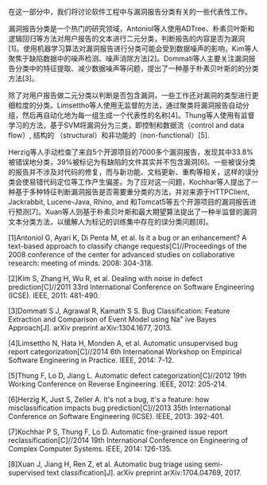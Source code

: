 在这一部分中，我们将讨论软件工程中与漏洞报告分类有关的一些代表性工作。

漏洞报告分类是一个热门的研究领域，Antoniol等人使用ADTree、朴素贝叶斯和逻辑回归等方法对用户报告的文本进行二元分类，判断报告的内容是否为漏洞[1]。使用机器学习算法对漏洞报告进行分类可能会受到数据噪声的影响，Kim等人聚焦于缺陷数据中的噪声检测、噪声消除方法[2]。Dommati等人主要关注漏洞报告分类中的特征提取、减少数据噪声等问题，提出了一种基于朴素贝叶斯的的分类方法[3]。

除了对用户报告做二元分类以判断是否包含漏洞，一些工作还对漏洞的类型进行更细粒度的分类。Limsettho等人使用无监督的方法，通过聚类将漏洞报告自动分组，然后再自动化地为每一组生成一个代表性的名称[4]。Thung等人使用有监督学习的方法，基于SVM将漏洞分为三类，即控制和数据流（control and data flow）, 结构的 （structural）和非功能的（non-functional）[5].

Herzig等人手动检查了来自5个开源项目的7000多个漏洞报告，发现其中33.8%被错误地分类，39%被标记为有缺陷的文件其实并不包含漏洞[6]。一些被误分类的报告并不涉及对代码的修复，而与新功能、文档更新、重构等相关，这样的误分类会使易错代码定位等工作产生偏差。为了应对这一问题，Kochhar等人提出了一种基于多种特征判断漏洞报告是否需要重分类的方法，并对来源于HTTPClient, Jackrabbit, Lucene-Java, Rhino, and 和Tomcat5等五个开源项目的漏洞报告进行预测[7]。Xuan等人则基于朴素贝叶斯和最大期望算法提出了一种半监督的漏洞文本分类方法，以缓解人为标记的训练集中存在的误分类问题[8]。



[1]Antoniol G, Ayari K, Di Penta M, et al. Is it a bug or an enhancement? A text-based approach to classify change requests[C]//Proceedings of the 2008 conference of the center for advanced studies on collaborative research: meeting of minds. 2008: 304-318.

[2]Kim S, Zhang H, Wu R, et al. Dealing with noise in defect prediction[C]//2011 33rd International Conference on Software Engineering (ICSE). IEEE, 2011: 481-490.

[3]Dommati S J, Agrawal R, Kamath S S. Bug Classification: Feature Extraction and Comparison of Event Model using Na\" ive Bayes Approach[J]. arXiv preprint arXiv:1304.1677, 2013.

[4]Limsettho N, Hata H, Monden A, et al. Automatic unsupervised bug report categorization[C]//2014 6th International Workshop on Empirical Software Engineering in Practice. IEEE, 2014: 7-12.

[5]Thung F, Lo D, Jiang L. Automatic defect categorization[C]//2012 19th Working Conference on Reverse Engineering. IEEE, 2012: 205-214.

[6]Herzig K, Just S, Zeller A. It's not a bug, it's a feature: how misclassification impacts bug prediction[C]//2013 35th International Conference on Software Engineering (ICSE). IEEE, 2013: 392-401.

[7]Kochhar P S, Thung F, Lo D. Automatic fine-grained issue report reclassification[C]//2014 19th International Conference on Engineering of Complex Computer Systems. IEEE, 2014: 126-135.

[8]Xuan J, Jiang H, Ren Z, et al. Automatic bug triage using semi-supervised text classification[J]. arXiv preprint arXiv:1704.04769, 2017.

